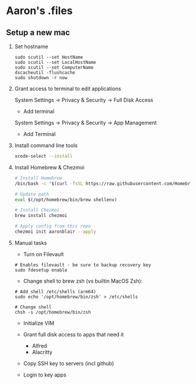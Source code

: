 # Aaron's .files

## Setup a new mac

1. Set hostname

   ```
   sudo scutil --set HostName
   sudo scutil --set LocalHostName
   sudo scutil --set ComputerName
   dscacheutil -flushcache
   sudo shutdown -r now
   ```

2. Grant access to terminal to edit applications

    System Settings -> Privacy & Security -> Full Disk Access
    - Add terminal
    
    System Settings -> Privacy & Security -> App Management
    - Add Terminal

3. Install command line tools

   ```sh
   xcode-select --install
   ```

4. Install Homebrew & Chezmoi

   ```sh
   # Install Homebrew
   /bin/bash -c "$(curl -fsSL https://raw.githubusercontent.com/Homebrew/install/HEAD/install.sh)"

   # Update path
   eval $(/opt/homebrew/bin/brew shellenv)

   # Install Chezmoi
   brew install chezmoi

   # Apply config from this repo
   chezmoi init aaronblair --apply
   ```

5. Manual tasks

   - Turn on Filevault
   ```
   # Enables filevault - be sure to backup recovery key
   sudo fdesetup enable
   ```

   - Change shell to brew zsh (vs builtin MacOS Zsh):
   ```
   # Add shell /etc/shells (arm64)
   sudo echo '/opt/homebrew/bin/zsh' > /etc/shells

   # Change shell
   chsh -s /opt/homebrew/bin/zsh
   ```

   - Initialize VIM

   - Grant full disk access to apps that need it
     - Alfred
     - Alacritty

   - Copy SSH key to servers (incl github)

   - Login to key apps




